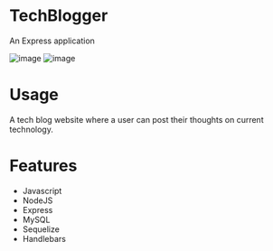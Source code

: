 # TechBlogger
An Express application

![image](https://user-images.githubusercontent.com/105891447/200191016-7a154ebb-03c0-48ea-8203-322cdbb53063.png)
![image](https://user-images.githubusercontent.com/105891447/201488348-4c7c210f-5809-4c0d-ae7f-dff3f39a3929.png)

# Usage
A tech blog website where a user can post their thoughts on current technology. 

# Features
- Javascript
- NodeJS
- Express
- MySQL
- Sequelize
- Handlebars
